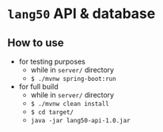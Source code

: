 # `lang50` API & database

## How to use
- for testing purposes
  - while in `server/` directory
  - `$ ./mvnw spring-boot:run`
- for full build
  - while in `server/` directory
  - `$ ./mvnw clean install`
  - `$ cd target/`
  - `java -jar lang50-api-1.0.jar`